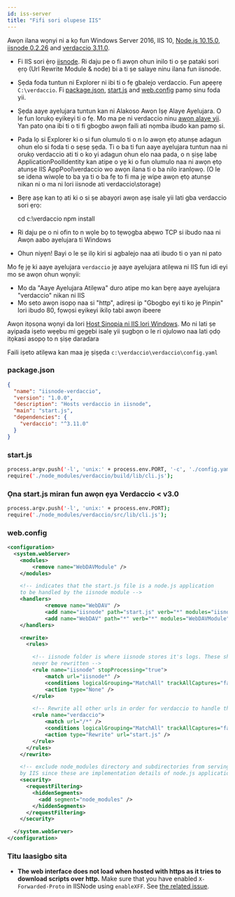 ```yaml
---
id: iss-server
title: "Fifi sori olupese IIS"
---
```


Awọn ilana wọnyi ni a kọ fun Windows Server 2016, IIS 10, [Node.js 10.15.0](https://nodejs.org/), [iisnode 0.2.26](https://github.com/Azure/iisnode) and [verdaccio 3.11.0](https://github.com/verdaccio/verdaccio).

- Fi IIS sori ẹ̀rọ [iisnode](https://github.com/Azure/iisnode). Ri daju pe o fi awọn ohun inilo ti o ṣe pataki sori ẹrọ (Url Rewrite Module & node) bi a ti ṣe salaye ninu ilana fun iisnode.
- Ṣẹda foda tuntun ni Explorer ni ibi ti o fẹ gbalejo verdaccio. Fun apẹẹrẹ `C:\verdaccio`. Fi [package.json](#packagejson), [start.js](#startjs) and [web.config](#webconfig) pamọ sinu foda yii.
- Ṣẹda aaye ayelujara tuntun kan ni Alakoso Awọn Iṣẹ Alaye Ayelujara. O le fun lorukọ eyikeyi ti o fẹ. Mo ma pe ni verdaccio ninu [awọn alaye yii](http://www.iis.net/learn/manage/configuring-security/application-pool-identities). Yan pato ọna ibi ti o ti fi gbogbo awọn faili ati nọmba ibudo kan pamọ si.
- Pada lọ si Explorer ki o si fun olumulo ti o n lo awọn ẹtọ atunṣe adagun ohun elo si foda ti o sẹsẹ ṣẹda. Ti o ba ti fun aaye ayelujara tuntun naa ni orukọ verdaccio ati ti o ko yi adagun ohun elo naa pada, o n ṣiṣẹ labẹ ApplicationPoolIdentity kan atipe o yẹ ki o fun olumulo naa ni awọn ẹtọ atunṣe IIS AppPool\verdaccio wo awọn ilana ti o ba nilo iranlọwọ. (O le se idena wiwọle to ba ya ti o ba fẹ to fi ma jẹ wipe awọn ẹtọ atunṣe nikan ni o ma ni lori iisnode ati verdaccio\storage)
- Bẹrẹ aṣẹ kan tọ ati ki o si ṣe abayọri awọn aṣẹ isalẹ yii lati gba verdaccio sori ẹrọ:

    cd c:\verdaccio
    npm install
    

- Ri daju pe o ni ofin to n wọle bọ to tẹwọgba abẹwo TCP si ibudo naa ni Awọn aabo ayelujara ti Windows
- Ohun niyẹn! Bayi o le ṣe ilọ kiri si agbalejo naa ati ibudo ti o yan ni pato

Mo fẹ jẹ ki aaye ayelujara `verdaccio` jẹ aaye ayelujara atilẹwa ni IIS fun idi eyi mo se awọn ohun wọnyii:

- Mo da "Aaye Ayelujara Atilẹwa" duro atipe mo kan bẹrẹ aaye ayelujara "verdaccio" nikan ni IIS
- Mo seto awọn isopọ naa si "http", adirẹsi ip "Gbogbo eyi ti ko jẹ Pinpin" lori ibudo 80, fọwọsi eyikeyi ikilọ tabi awọn ibeere

Awọn itọsọna wọnyi da lori [Host Sinopia ni IIS lori Windows](https://gist.github.com/HCanber/4dd8409f79991a09ac75). Mo ni lati ṣe ayipada iṣeto wẹẹbu mi gẹgẹbi isalẹ yii ṣugbọn o le ri ojulowo naa lati ọdọ itọkasi asopọ to n ṣiṣẹ daradara

Faili iṣeto atilẹwa kan maa jẹ ṣiṣẹda `c:\verdaccio\verdaccio\config.yaml`

### package.json

```json
{
  "name": "iisnode-verdaccio",
  "version": "1.0.0",
  "description": "Hosts verdaccio in iisnode",
  "main": "start.js",
  "dependencies": {
    "verdaccio": "^3.11.0"
  }
}
```

### start.js

```bash
process.argv.push('-l', 'unix:' + process.env.PORT, '-c', './config.yaml');
require('./node_modules/verdaccio/build/lib/cli.js');
```

### Ọna start.js miran fun awọn ẹya Verdaccio < v3.0

```bash
process.argv.push('-l', 'unix:' + process.env.PORT);
require('./node_modules/verdaccio/src/lib/cli.js');
```

### web.config

```xml
<configuration>
  <system.webServer>
    <modules>
        <remove name="WebDAVModule" />
    </modules>

    <!-- indicates that the start.js file is a node.js application
    to be handled by the iisnode module -->
    <handlers>
            <remove name="WebDAV" />
            <add name="iisnode" path="start.js" verb="*" modules="iisnode" resourceType="Unspecified" requireAccess="Execute" />
            <add name="WebDAV" path="*" verb="*" modules="WebDAVModule" resourceType="Unspecified" requireAccess="Execute" />
    </handlers>

    <rewrite>
      <rules>

        <!-- iisnode folder is where iisnode stores it's logs. These should
        never be rewritten -->
        <rule name="iisnode" stopProcessing="true">
            <match url="iisnode*" />
            <conditions logicalGrouping="MatchAll" trackAllCaptures="false" />
            <action type="None" />
        </rule>

        <!-- Rewrite all other urls in order for verdaccio to handle these -->
        <rule name="verdaccio">
            <match url="/*" />
            <conditions logicalGrouping="MatchAll" trackAllCaptures="false" />
            <action type="Rewrite" url="start.js" />
        </rule>
      </rules>
    </rewrite>

    <!-- exclude node_modules directory and subdirectories from serving
    by IIS since these are implementation details of node.js applications -->
    <security>
      <requestFiltering>
        <hiddenSegments>
          <add segment="node_modules" />
        </hiddenSegments>
      </requestFiltering>
    </security>

  </system.webServer>
</configuration>
```

### Titu laasigbo sita

- **The web interface does not load when hosted with https as it tries to download scripts over http.** Make sure that you have enabled `X-Forwarded-Proto` in IISNode using `enableXFF`. See [the related issue](https://github.com/verdaccio/verdaccio/issues/2003).

    <configuration>
      <system.webServer>
        <iisnode enableXFF="true" />
      </system.webServer>
    </configuration>